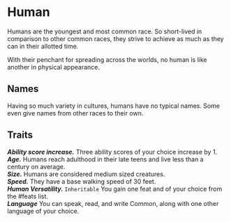 # Human
Humans are the youngest and most common race. So short-lived in comparison to other common races, they strive to achieve as much as they can in their allotted time.

With their penchant for spreading across the worlds, no human is like another in physical appearance.

## Names
Having so much variety in cultures, humans have no typical names. Some even give names from other races to their own.

## Traits
***Ability score increase.*** Three ability scores of your choice increase by 1.<br>
***Age.*** Humans reach adulthood in their late teens and live less than a century on average.<br>
***Size.*** Humans are considered medium sized creatures.<br>
***Speed.*** They have a base walking speed of 30 feet.<br>
***Human Versatility.*** `Inheritable` You gain one feat and of your choice from the #feats list.<br>
***Language*** You can speak, read, and write Common, along with one other language of your choice.